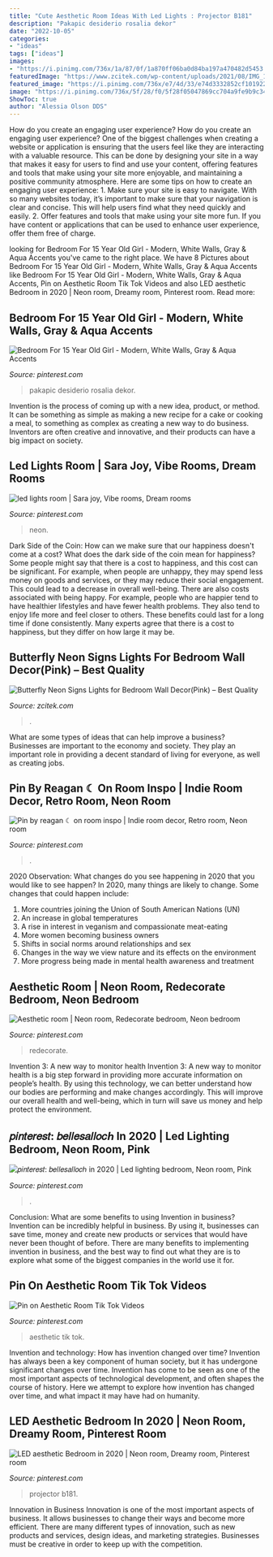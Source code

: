 ```yaml
---
title: "Cute Aesthetic Room Ideas With Led Lights : Projector B181"
description: "Pakapic desiderio rosalia dekor"
date: "2022-10-05"
categories:
- "ideas"
tags: ["ideas"]
images:
- "https://i.pinimg.com/736x/1a/87/0f/1a870ff06ba0d84ba197a470482d5453.jpg"
featuredImage: "https://www.zcitek.com/wp-content/uploads/2021/08/IMG_1369-1024x1024.jpg"
featured_image: "https://i.pinimg.com/736x/e7/4d/33/e74d3332852cf101922761dae95edf32.jpg"
image: "https://i.pinimg.com/736x/5f/28/f0/5f28f05047869cc704a9fe9b9c34439d.jpg"
ShowToc: true
author: "Alessia Olson DDS"
---
```



How do you create an engaging user experience?
How do you create an engaging user experience? One of the biggest challenges when creating a website or application is ensuring that the users feel like they are interacting with a valuable resource. This can be done by designing your site in a way that makes it easy for users to find and use your content, offering features and tools that make using your site more enjoyable, and maintaining a positive community atmosphere. Here are some tips on how to create an engaging user experience: 1. Make sure your site is easy to navigate. With so many websites today, it’s important to make sure that your navigation is clear and concise. This will help users find what they need quickly and easily. 2. Offer features and tools that make using your site more fun. If you have content or applications that can be used to enhance user experience, offer them free of charge.

	

		
looking for Bedroom For 15 Year Old Girl - Modern, White Walls, Gray &amp; Aqua Accents you've came to the right place. We have 8 Pictures about Bedroom For 15 Year Old Girl - Modern, White Walls, Gray &amp; Aqua Accents like Bedroom For 15 Year Old Girl - Modern, White Walls, Gray &amp; Aqua Accents, Pin on Aesthetic Room Tik Tok Videos and also LED aesthetic Bedroom in 2020 | Neon room, Dreamy room, Pinterest room. Read more:
		
    
## Bedroom For 15 Year Old Girl - Modern, White Walls, Gray &amp; Aqua Accents

<img loading=lazy src="https://i.pinimg.com/736x/2f/3a/43/2f3a43f3cdc1c321c2cc2a08257c3164.jpg" onerror="this.onerror=null;this.src='https://tse4.mm.bing.net/th?id=OIP.Xxh0GgJ1KY_rjKXZuA2PXgHaNV&amp;pid=15.1';" alt="Bedroom For 15 Year Old Girl - Modern, White Walls, Gray &amp; Aqua Accents">

_Source: pinterest.com_

>pakapic desiderio rosalia dekor. 

	

Invention is the process of coming up with a new idea, product, or method. It can be something as simple as making a new recipe for a cake or cooking a meal, to something as complex as creating a new way to do business. Inventors are often creative and innovative, and their products can have a big impact on society.

    
## Led Lights Room | Sara Joy, Vibe Rooms, Dream Rooms

<img loading=lazy src="https://i.pinimg.com/736x/a4/0f/94/a40f94c412dd1c99500cbad394ae9e9b.jpg" onerror="this.onerror=null;this.src='https://tse4.mm.bing.net/th?id=OIP.CTOWTz2CMlcHvIDGoekQOgHaJ3&amp;pid=15.1';" alt="led lights room | Sara joy, Vibe rooms, Dream rooms">

_Source: pinterest.com_

>neon. 

	

Dark Side of the Coin: How can we make sure that our happiness doesn't come at a cost?
What does the dark side of the coin mean for happiness?
Some people might say that there is a cost to happiness, and this cost can be significant. For example, when people are unhappy, they may spend less money on goods and services, or they may reduce their social engagement. This could lead to a decrease in overall well-being.
There are also costs associated with being happy. For example, people who are happier tend to have healthier lifestyles and have fewer health problems. They also tend to enjoy life more and feel closer to others. These benefits could last for a long time if done consistently.
Many experts agree that there is a cost to happiness, but they differ on how large it may be.

    
## Butterfly Neon Signs Lights For Bedroom Wall Decor(Pink) – Best Quality

<img loading=lazy src="https://www.zcitek.com/wp-content/uploads/2021/08/IMG_1369-1024x1024.jpg" onerror="this.onerror=null;this.src='https://tse4.mm.bing.net/th?id=OIP.5szEw6uv3cSr5B68oquW0wHaHa&amp;pid=15.1';" alt="Butterfly Neon Signs Lights for Bedroom Wall Decor(Pink) – Best Quality">

_Source: zcitek.com_

>. 

	

What are some types of ideas that can help improve a business?
Businesses are important to the economy and society. They play an important role in providing a decent standard of living for everyone, as well as creating jobs.

    
## Pin By Reagan ☾ On Room Inspo | Indie Room Decor, Retro Room, Neon Room

<img loading=lazy src="https://i.pinimg.com/originals/37/4e/3c/374e3cea81a7f15f9213abf76297b9cb.jpg" onerror="this.onerror=null;this.src='https://tse3.mm.bing.net/th?id=OIP.eiRK8zIKANwaAmKKAWgORgHaJ4&amp;pid=15.1';" alt="Pin by reagan ☾ on room inspo | Indie room decor, Retro room, Neon room">

_Source: pinterest.com_

>. 

	

2020 Observation: What changes do you see happening in 2020 that you would like to see happen?
In 2020, many things are likely to change. Some changes that could happen include:
1. More countries joining the Union of South American Nations (UN) 
2. An increase in global temperatures 
3. A rise in interest in veganism and compassionate meat-eating 
4. More women becoming business owners 
5. Shifts in social norms around relationships and sex 
6. Changes in the way we view nature and its effects on the environment 
7. More progress being made in mental health awareness and treatment 

    
## Aesthetic Room | Neon Room, Redecorate Bedroom, Neon Bedroom

<img loading=lazy src="https://i.pinimg.com/736x/ac/88/ce/ac88cea8b8d5d2a754b1aeba99c239a0.jpg" onerror="this.onerror=null;this.src='https://tse4.mm.bing.net/th?id=OIP.3XblZpbxKG7Zc3dXAGgrRAHaJ3&amp;pid=15.1';" alt="Aesthetic room | Neon room, Redecorate bedroom, Neon bedroom">

_Source: pinterest.com_

>redecorate. 

	

Invention 3: A new way to monitor health
Invention 3: A new way to monitor health is a big step forward in providing more accurate information on people’s health. By using this technology, we can better understand how our bodies are performing and make changes accordingly. This will improve our overall health and well-being, which in turn will save us money and help protect the environment.

    
## 𝑝𝑖𝑛𝑡𝑒𝑟𝑒𝑠𝑡: 𝑏𝑒𝑙𝑙𝑒𝑠𝑎𝑙𝑙𝑜𝑐ℎ In 2020 | Led Lighting Bedroom, Neon Room, Pink

<img loading=lazy src="https://i.pinimg.com/736x/1a/87/0f/1a870ff06ba0d84ba197a470482d5453.jpg" onerror="this.onerror=null;this.src='https://tse3.mm.bing.net/th?id=OIP.Ba0Cx2NHZ6Q6V_oEiKWY6QHaOs&amp;pid=15.1';" alt="𝑝𝑖𝑛𝑡𝑒𝑟𝑒𝑠𝑡: 𝑏𝑒𝑙𝑙𝑒𝑠𝑎𝑙𝑙𝑜𝑐ℎ in 2020 | Led lighting bedroom, Neon room, Pink">

_Source: pinterest.com_

>. 

	

Conclusion: What are some benefits to using Invention in business?
Invention can be incredibly helpful in business. By using it, businesses can save time, money and create new products or services that would have never been thought of before. There are many benefits to implementing invention in business, and the best way to find out what they are is to explore what some of the biggest companies in the world use it for.

    
## Pin On Aesthetic Room Tik Tok Videos

<img loading=lazy src="https://i.pinimg.com/736x/5f/28/f0/5f28f05047869cc704a9fe9b9c34439d.jpg" onerror="this.onerror=null;this.src='https://tse4.mm.bing.net/th?id=OIP._wD9W2Wb7WCa08Mp6lUbswHaNK&amp;pid=15.1';" alt="Pin on Aesthetic Room Tik Tok Videos">

_Source: pinterest.com_

>aesthetic tik tok. 

	

Invention and technology: How has invention changed over time?
Invention has always been a key component of human society, but it has undergone significant changes over time. Invention has come to be seen as one of the most important aspects of technological development, and often shapes the course of history. Here we attempt to explore how invention has changed over time, and what impact it may have had on humanity.

    
## LED Aesthetic Bedroom In 2020 | Neon Room, Dreamy Room, Pinterest Room

<img loading=lazy src="https://i.pinimg.com/736x/e7/4d/33/e74d3332852cf101922761dae95edf32.jpg" onerror="this.onerror=null;this.src='https://tse1.mm.bing.net/th?id=OIP.cuSy9hu30Pb31Fb5ETxWWwHaJ3&amp;pid=15.1';" alt="LED aesthetic Bedroom in 2020 | Neon room, Dreamy room, Pinterest room">

_Source: pinterest.com_

>projector b181. 

	

Innovation in Business
Innovation is one of the most important aspects of business. It allows businesses to change their ways and become more efficient. There are many different types of innovation, such as new products and services, design ideas, and marketing strategies. Businesses must be creative in order to keep up with the competition.

